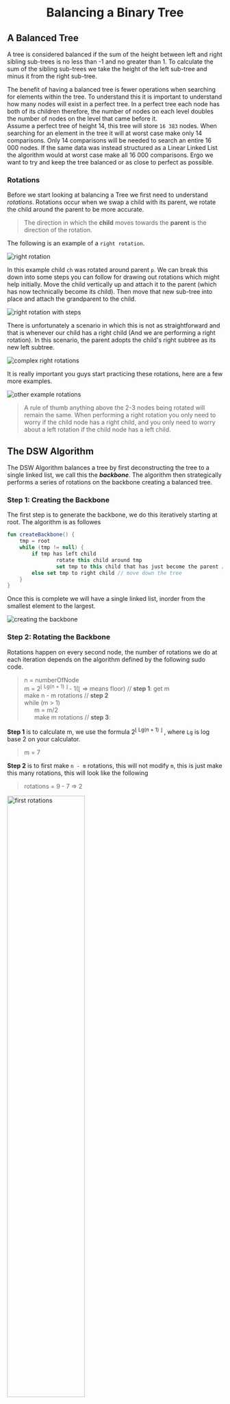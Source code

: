 <div align="center"><h1> Balancing a Binary Tree </h1></div>

## A Balanced Tree

A tree is considered balanced if the sum of the height between left and right sibling sub-trees is no less than -1 and
no greater than 1. To calculate the sum of the sibling sub-trees we take the height of the left sub-tree and minus it
from the right sub-tree.

The benefit of having a balanced tree is fewer operations when searching for elements within the tree. To understand
this it is important to understand how many nodes will exist in a perfect tree. In a perfect tree each node has both of
its children therefore, the number of nodes on each level doubles the number of nodes on the level that came before
it. <br />
Assume a perfect tree of height 14, this tree will store `16 383` nodes. When searching for an element in the tree it
will at worst case make only 14 comparisons. Only 14 comparisons will be needed to search an entire 16 000 nodes. If the
same data was instead structured as a Linear Linked List the algorithm would at worst case make all 16 000 comparisons.
Ergo we want to try and keep the tree balanced or as close to perfect as possible.

### Rotations

Before we start looking at balancing a Tree we first need to understand *rotations*. Rotations occur when we swap a
child with its parent, we rotate the child around the parent to be more accurate.

> The direction in which the **child** moves towards the **parent** is the direction of the rotation.

The following is an example of a `right rotation`.

<img src="images/right_rotation.png" alt="right rotation">

In this example child `ch` was rotated around parent `p`. We can break this down into some steps you can follow for
drawing out rotations which might help initially. Move the child vertically up and attach it to the parent (which has
now technically become its child). Then move that new sub-tree into place and attach the grandparent to the child.

<img src="images/right_rotation_steps.png" alt="right rotation with steps"> 

There is unfortunately a scenario in which this is not as straightforward and that is whenever our child has a right
child (And we are performing a right rotation). In this scenario, the parent adopts the child's right subtree as its new
left subtree.

<img src="images/complex_right_rotation.png" alt="complex right rotations">

It is really important you guys start practicing these rotations, here are a few more examples.

<img src="images/other_examples_rotations.png" alt="other example rotations">


> A rule of thumb anything above the 2-3 nodes being rotated will remain the same. When performing a right rotation you
> only need to worry if the child node has a right child, and you only need to worry about a left rotation if the
> child node has a left child.

## The DSW Algorithm

The DSW Algorithm balances a tree by first deconstructing the tree to a single linked list, we call this the
***backbone***. The algorithm then strategically performs a series of rotations on the backbone creating a balanced
tree.

### Step 1: Creating the Backbone

The first step is to generate the backbone, we do this iteratively starting at root. The algorithm is as followes

```kotlin
fun createBackbone() {
    tmp = root
    while (tmp != null) {
        if tmp has left child
                rotate this child around tmp
                set tmp to this child that has just become the parent // rotate and move up
        else set tmp to right child // move down the tree
    }
}
```

Once this is complete we will have a single linked list, inorder from the smallest element to the largest.

<img src="images/creating_backbone.png" alt="creating the backbone">

### Step 2: Rotating the Backbone

Rotations happen on every second node, the number of rotations we do at each iteration depends on the algorithm defined
by the following sudo code.

> n = numberOfNode <br />
> m = 2<sup>⌊ Lg(n + 1) ⌋ </sup> - 1(⌊ => means floor)  // **step  1**: get m <br />
> make n - m rotations // **step 2** <br />
> while (m > 1) <br />
> &nbsp;&nbsp;&nbsp;&nbsp;&nbsp; m = m/2 <br />
> &nbsp;&nbsp;&nbsp;&nbsp;&nbsp; make m rotations // **step 3**:

**Step 1** is to calculate m, we use the formula 2<sup>⌊ Lg(n + 1) ⌋</sup> , where `Lg` is log base 2 on your
calculator.

> m = 7

**Step 2** is to first make `n - m` rotations, this will not modify `m`, this is just make this many rotations, this
will look like the following

> rotations = 9 - 7 => 2

<img src="images/step_1_rotations.png" alt="first rotations" width="60%">

**Step 3** is to `divide m by 2` until `m` is no longer greater than 1. for each division perform m rotations, this will
look like the following.

<img src="images/step_2_rotations.png" alt="second series of rotations">

## AVL Trees

The DSW algorithm is great but, not very efficient. We only apply the algorithm every so often, and if the tree is only
partially unbalanced ie. only one small sub-branch is unbalanced then the entire tree is broken up and reconstructed.

It would be much more efficient to only balance the tree when we needed to, and we only need too when we are adding and
deleting nodes in the tree. In that case any operation that modifies the tree should also check to make sure if the tree
is still balanced.

### Checking if the Tree is Still Balanced

The benefit of the AVL tree is `local` balancing instead of `global`, when adding a Node to the tree you will only need
to concern yourself with the branch path you used to add in that node. To check if the tree is unbalanced move up the
branch and calculate the difference in height at each node, if the height of the nodes sub-trees differs by more than 1
the tree is unbalanced at that node. The following trees are all examples of AVL trees the numbers in each node
represent the *balance factors* of each node.

### Balancing and Unbalanced subtree

If we encounter an unbalanced tree, we need to rotate the child node of the unbalanced node around the parent, we pick
the greater of the two children as the node we rotate around the parent. For example:

We only need to do one rotation when inserting, this is because the rotation will change the balance factor of the tree
back to its previous state.

Deleting from an AVL tree works in much the same way, AVL trees favor deletion by copying as it is less likely to
unbalance the tree. When the delete operations is called either the `predecessor` or `successor` will be used to replace
a node, in that case move up the tree from the parent of the former predecessor or successor to check if the tree is
still balanced. Or if the node could be deleted simply without the need to copy the predecessor or successor just move
up from the parent.

## Useful Helper Functions for these Operations

1. `getHeight(BSTNode: n)` : Obviously the get height function will be used frequently to get the heights of each left
   and right sub-tree as you move up the tree.

```java
class BinaryTree {
    private int getHeight(BSTNode node) {

        if (node == null) {
            return 0;
        }

        int left = 1 + getHeight(node.left);
        int right = 1 + getHeight(node.right);

        return (left > right) ? left : right;
    }
}
```

2. `findParent(BSTNode: n)` : Useful for finding the grandparent which will be needed when performing rotations

```java
class BinaryTree {
    private int findParent(BSTNode node) {

        if (node == null || node == root) {
            return null;
        }

        BSTNode tmp = root, prev = null;
        while (tmp != null && !tmp.equals(node)) {
            prev = tmp;
            tmp = (tmp.element.compareTo(node.element) < 0) ? tmp.right : tmp.left;
        }

        return (tmp != null) ? prev : null;
    }
}
```

3. `performLeftRotation(BSTNode child, BSTNode parent)` : This will create a standard way of performing your left
   rotations which you can call from anywhere in your program ie, in insertions or deletions

```java
class BinaryTree {

    /**
     * Assume you will only be calling this function when you need to, so no need to add null checks as you are 
     * making sure to pass in the correct child and parent
     */
    void performLeftRotation(BSTNode child, BSTNode parent) {
        if (child.element.compareTo(parent.element) < 0) {
            // some safety just add this to make sure you don't accidentally perform the wrong kind of rotation
            throw Exception("Calling a left rotation on child that is less than it's parent is not possible");
        }

        // we will need stores to a grandparent to make sure we don't break the tree
        BSTNode grandparent = findParent(parent);
        BSTNode tmpLeftGrandChild = child.left;

        // this swaps parent and child but now we need to sort out the grandparent
        child.left = parent;
        parent.right = tmpLeftGrandChild; // even if we are setting parentRightChild to null this is fine


        // otherwise it means we are swapping with root
        if (grandparent != null) {
            if (parent.element.compareTo(grandparent.element) < 0) {
                grandparent.right = child;
            } else {
                grandparent.left = child;
            }
        } else {
            root = child;
        }
    }
}
```

4. `performRightRotation(BSTNode child, BSTNode parent)` : Same as before now only the right rotation

```java
class BinaryTree {

    /**
     * Assume you will only be calling this function when you need to, so no need to add null checks as you are 
     * making sure to pass in the correct child and parent
     */
    void performRightRotation(BSTNode child, BSTNode parent) {
        if (child.element.compareTo(parent.element) > 0) {
            // some safety just add this to make sure you don't accidentally perform the wrong kind of rotation
            throw Exception("Calling a right rotation on child that is greater than it's parent is not possible");
        }

        // we will need stores to a grandparent to make sure we don't break the tree
        BSTNode grandparent = findParent(parent);
        BSTNode tmpRightGrandChild = child.right;

        // this swaps parent and child but now we need to sort out the grandparent
        child.right = parent;
        parent.left = tmpRightGrandChild; // even if we are setting parentRightChild to null this is fine


        // otherwise it means we are swapping with root
        if (grandparent != null) {
            if (parent.element.compareTo(grandparent.element) < 0) {
                grandparent.right = child;
            } else {
                grandparent.left = child;
            }
        } else {
            root = child;
        }
    }
}
```
